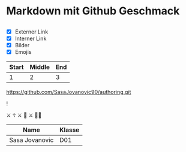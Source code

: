 # Markdown mit Github Geschmack  
##
- [x] Externer Link
- [x] Interner Link
- [x] Bilder
- [x] Emojis  

Start | Middle | End
------ | ------|----------
 1     | 2     | 3  
 
 https://github.com/SasaJovanovic90/authoring.git  
 
!

⚔️ ☦️ ⚔️ 👑 ⚔️ 🏴‍☠️

Name | Klasse |
------ | ------|
 Sasa Jovanovic     | D01     |



